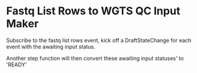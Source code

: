 # Fastq List Rows to WGTS QC Input Maker

Subscribe to the fastq list rows event, kick off a DraftStateChange for each event with 
the awaiting input status.  

Another step function will then convert these awaiting input statuses' to 'READY'